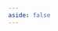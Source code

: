 ```yaml
---
aside: false
---
```


<script setup>
import { useData, useRouter } from 'vitepress';
import OldDownloadPage from '../../.vitepress/theme/components/download/old/OldDownloadPage.vue';

const { lang } = useData();
const router = useRouter();

// Ensure we're on the correct language path for download page
if (lang.value && lang.value !== 'zh' && window.location.pathname.includes('/zh/download-old')) {
  // If language is not Chinese but we're on Chinese download page, redirect to correct language
  router.go(`/${lang.value}/download-old`);
}
</script>

<ClientOnly>
  <OldDownloadPage />
</ClientOnly>
